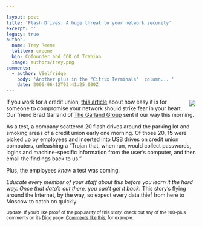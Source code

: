 ```yaml
---

layout: post
title: 'Flash Drives: A huge threat to your network security'
excerpt: ''
legacy: true
author:
  name: Trey Reeme
  twitter: creeme
  bio: Cofounder and COO of Trabian
  image: authors/trey.png
comments:
  - author: VSelfridge
    body: 'Another plus in the "Citrix Terminals"  column... '
    date: 2006-06-12T03:41:25.000Z
---
```


<p><a href="http://www.darkreading.com/document.asp?doc_id=95556&#38;WT.svl=column1_1"><img src="/images/legacy/flashdrive.jpg" style="float:right; margin: 4px;"></a>If you work for a credit union, <a href="http://www.darkreading.com/document.asp?doc_id=95556&#38;WT.svl=column1_1">this article</a> about how easy it is for someone to compromise your network should strike fear in your heart.  Our friend Brad Garland of <a href="http://www.thegarlandgroup.net">The Garland Group</a> sent it our way this morning.</p>
<p>As a test, a company scattered 20 flash drives around the parking lot and smoking areas of a credit union early one morning.  Of those 20, <strong>15</strong> were picked up by employees and inserted into <span class="caps">USB</span> drives on credit union computers, unleashing a &#8220;Trojan that, when run, would collect passwords, logins and machine-specific information from the user’s computer, and then email the findings back to us.&#8221;</p>
<p>Plus, the employees <em>knew</em> a test was coming.</p>
<p><em>Educate every member of your staff about this before you learn it the hard way.  Once that data&#8217;s out there, you can&#8217;t get it back.</em>  This story&#8217;s flying around the Internet, by the way, so expect every data thief from here to Moscow to catch on quickly.</p>
<p><sup>Update: If you&#8217;d like proof of the popularity of this story, check out any of the 100-plus comments on its <a href="http://digg.com/security/Social_Engineering,_the_USB_Way">Digg</a> page.  <a href="http://digg.com/security/Social_Engineering,_the_USB_Way#c1913634">Comments like this</a>, for example.</sup></p>